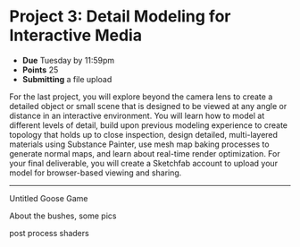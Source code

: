 # Project 3: Detail Modeling for Interactive Media

- **Due** Tuesday by 11:59pm
- **Points** 25
- **Submitting** a file upload

For the last project, you will explore beyond the camera lens to create a detailed object or small scene that is designed to be viewed at any angle or distance in an interactive environment. You will learn how to model at different levels of detail, build upon previous modeling experience to create topology that holds up to close inspection, design detailed, multi-layered materials using Substance Painter, use mesh map baking processes to generate normal maps, and learn about real-time render optimization. For your final deliverable, you will create a Sketchfab account to upload your model for browser-based viewing and sharing.

---

Untitled Goose Game

About the bushes, some pics

post process shaders
